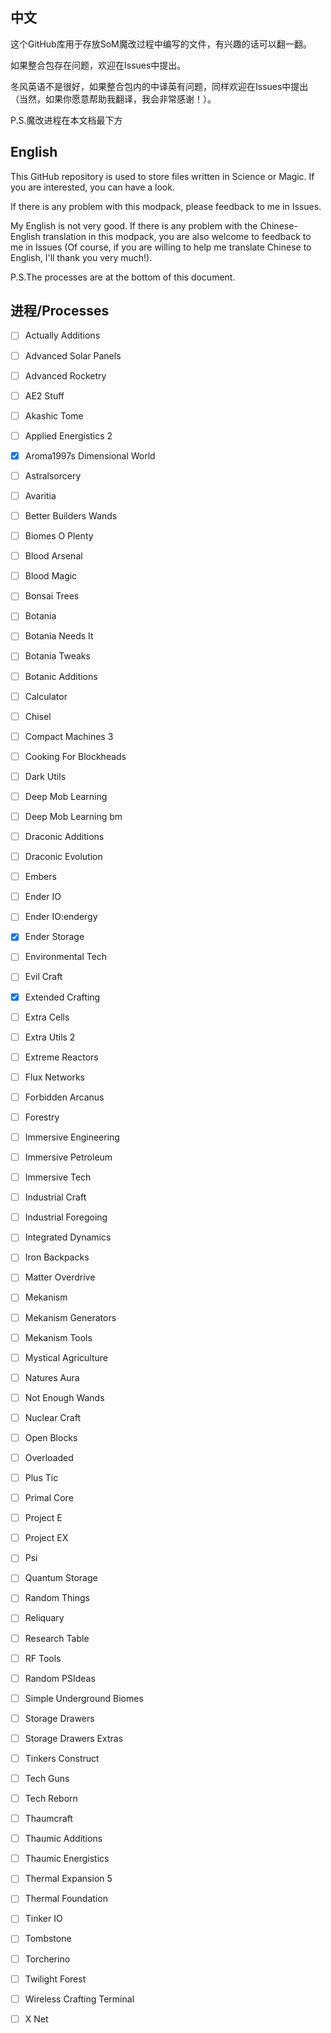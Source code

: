 ## 中文

这个GitHub库用于存放SoM魔改过程中编写的文件，有兴趣的话可以翻一翻。

如果整合包存在问题，欢迎在Issues中提出。

冬风英语不是很好，如果整合包内的中译英有问题，同样欢迎在Issues中提出（当然，如果你愿意帮助我翻译，我会非常感谢！）。

P.S.魔改进程在本文档最下方



## English

This GitHub repository is used to store files written in Science or Magic. If you are interested, you can have a look.

If there is any problem with this modpack, please feedback to me in Issues.

My English is not very good. If there is any problem with the Chinese-English translation in this modpack, you are also welcome to feedback to me in Issues (Of course, if you are willing to help me translate Chinese to English, I'll thank you very much!).

P.S.The processes are at the bottom of this document.



## 进程/Processes

- [ ] Actually Additions
- [ ] Advanced Solar Panels
- [ ] Advanced Rocketry
- [ ] AE2 Stuff
- [ ] Akashic Tome
- [ ] Applied Energistics 2
- [x] Aroma1997s Dimensional World
- [ ] Astralsorcery
- [ ] Avaritia
- [ ] Better Builders Wands
- [ ] Biomes O Plenty
- [ ] Blood Arsenal
- [ ] Blood Magic
- [ ] Bonsai Trees
- [ ] Botania
- [ ] Botania Needs It
- [ ] Botania Tweaks
- [ ] Botanic Additions
- [ ] Calculator
- [ ] Chisel
- [ ] Compact Machines 3
- [ ] Cooking For Blockheads
- [ ] Dark Utils
- [ ] Deep Mob Learning
- [ ] Deep Mob Learning bm
- [ ] Draconic Additions
- [ ] Draconic Evolution
- [ ] Embers
- [ ] Ender IO
- [ ] Ender IO:endergy
- [x] Ender Storage
- [ ] Environmental Tech
- [ ] Evil Craft
- [x] Extended Crafting
- [ ] Extra Cells
- [ ] Extra Utils 2
- [ ] Extreme Reactors
- [ ] Flux Networks
- [ ] Forbidden Arcanus
- [ ] Forestry
- [ ] Immersive Engineering
- [ ] Immersive Petroleum
- [ ] Immersive Tech
- [ ] Industrial Craft
- [ ] Industrial Foregoing
- [ ] Integrated Dynamics
- [ ] Iron Backpacks
- [ ] Matter Overdrive
- [ ] Mekanism
- [ ] Mekanism Generators
- [ ] Mekanism Tools
- [ ] Mystical Agriculture
- [ ] Natures Aura
- [ ] Not Enough Wands
- [ ] Nuclear Craft
- [ ] Open Blocks
- [ ] Overloaded
- [ ] Plus Tic
- [ ] Primal Core
- [ ] Project E
- [ ] Project EX
- [ ] Psi
- [ ] Quantum Storage
- [ ] Random Things
- [ ] Reliquary
- [ ] Research Table
- [ ] RF Tools
- [ ] Random PSIdeas
- [ ] Simple Underground Biomes
- [ ] Storage Drawers
- [ ] Storage Drawers Extras
- [ ] Tinkers Construct
- [ ] Tech Guns
- [ ] Tech Reborn
- [ ] Thaumcraft
- [ ] Thaumic Additions
- [ ] Thaumic Energistics
- [ ] Thermal Expansion 5
- [ ] Thermal Foundation
- [ ] Tinker IO
- [ ] Tombstone
- [ ] Torcherino
- [ ] Twilight Forest
- [ ] Wireless Crafting Terminal
- [ ] X Net

